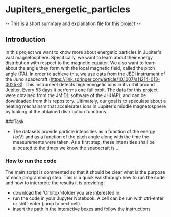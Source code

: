 # Jupiters_energetic_particles

 -- This is a short summary and explanation file for this project -- 

## Introduction
In this project we want to know more about energetic particles in Jupiter's vast magnetosphere. Specifically, we want to learn about their energy distribution with respect to the magnetic equator. We also want to learn about the angle they form with the local magnetic field, called the pitch angle (PA). In order to achieve this, we use data from the JEDI instrument of the Juno spacecraft (https://link.springer.com/article/10.1007/s11214-013-0025-3). This instrument detects high energetic ions in its orbit around Jupiter. Every 53 days it performs one full orbit. The data for this project were obtained from the JMIDL software of the JHUAPL and can be downloaded from this repository.
Ultimately, our goal is to speculate about a heating mechainsm that accelerates ions in Jupiter's middle magnetosphere by looking at the obtained distribution functions.

###Task

 - The datasets provide particle intensities as a function of the energy (keV) and as a function of the pitch angle along with the time the measurements were taken. As a first step, these intensities shall be allocated to the times we know the spacecraft is ... 
 
 
 
 ### How to run the code
The main script is commented so that it should be clear what is the purpose of each programming step. This is a quick walkthrough how to run the code and how to interprete the results it is providing:
- download the 'Orbitxx'-folder you are interested in
- run the code in your Jupyter Notebook. A cell can be run with ctrl-enter or shift-enter (jump to next cell)
- insert the path in the interactive boxes and follow the instructions
